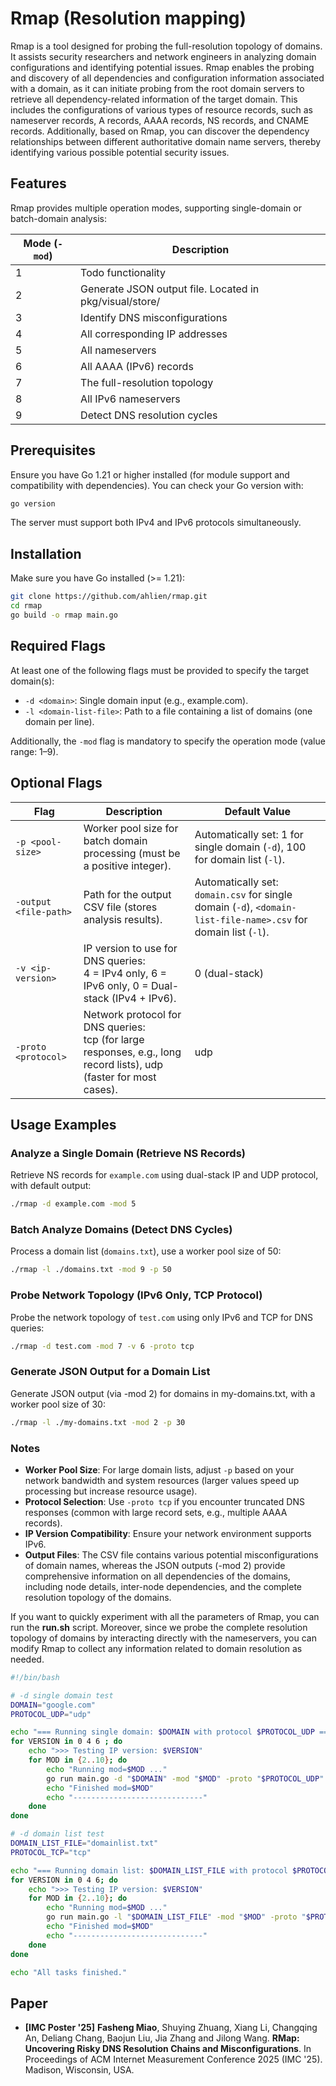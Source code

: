 # Rmap (Resolution mapping)

Rmap is a tool designed for probing the full-resolution topology of domains. It assists security researchers and network engineers in analyzing domain configurations and identifying potential issues. Rmap enables the probing and discovery of all dependencies and configuration information associated with a domain, as it can initiate probing from the root domain servers to retrieve all dependency-related information of the target domain. This includes the configurations of various types of resource records, such as nameserver records, A records, AAAA records, NS records, and CNAME records. Additionally, based on Rmap, you can discover the dependency relationships between different authoritative domain name servers, thereby identifying various possible potential security issues.

## Features

Rmap provides multiple operation modes, supporting single-domain or batch-domain analysis:

| Mode (`-mod`) | Description |
|----------------|------------|
| 1 | Todo functionality |
| 2 | Generate JSON output file. Located in pkg/visual/store/ |
| 3 | Identify DNS misconfigurations |
| 4 | All corresponding IP addresses |
| 5 | All nameservers |
| 6 | All AAAA (IPv6) records |
| 7 | The full-resolution topology |
| 8 | All IPv6 nameservers |
| 9 | Detect DNS resolution cycles |


## Prerequisites
Ensure you have Go 1.21 or higher installed (for module support and compatibility with dependencies). You can check your Go version with:

```bash
go version
```

The server must support both IPv4 and IPv6 protocols simultaneously.

## Installation

Make sure you have Go installed (>= 1.21):

```bash
git clone https://github.com/ahlien/rmap.git
cd rmap
go build -o rmap main.go
```



## Required Flags

At least one of the following flags must be provided to specify the target domain(s):

- `-d <domain>`: Single domain input (e.g., example.com).
- `-l <domain-list-file>`: Path to a file containing a list of domains (one domain per line).

Additionally, the `-mod` flag is mandatory to specify the operation mode (value range: 1–9).

## Optional Flags

| Flag | Description | Default Value |
|------|-------------|---------------|
| `-p <pool-size>` | Worker pool size for batch domain processing (must be a positive integer). | Automatically set: 1 for single domain (`-d`), 100 for domain list (`-l`). |
| `-output <file-path>` | Path for the output CSV file (stores analysis results). | Automatically set: `domain.csv` for single domain (`-d`), `<domain-list-file-name>.csv` for domain list (`-l`). |
| `-v <ip-version>` | IP version to use for DNS queries:<br>4 = IPv4 only, 6 = IPv6 only, 0 = Dual-stack (IPv4 + IPv6). | 0 (dual-stack) |
| `-proto <protocol>` | Network protocol for DNS queries:<br>tcp (for large responses, e.g., long record lists), udp (faster for most cases). | udp |

## Usage Examples

### Analyze a Single Domain (Retrieve NS Records)

Retrieve NS records for `example.com` using dual-stack IP and UDP protocol, with default output:

```bash
./rmap -d example.com -mod 5
```


### Batch Analyze Domains (Detect DNS Cycles)

Process a domain list (`domains.txt`), use a worker pool size of 50:

```bash
./rmap -l ./domains.txt -mod 9 -p 50
```

### Probe Network Topology (IPv6 Only, TCP Protocol)

Probe the network topology of `test.com` using only IPv6 and TCP for DNS queries:

```bash
./rmap -d test.com -mod 7 -v 6 -proto tcp
```


### Generate JSON Output for a Domain List

Generate JSON output (via -mod 2) for domains in my-domains.txt, with a worker pool size of 30:
```bash
./rmap -l ./my-domains.txt -mod 2 -p 30
```

### Notes

- **Worker Pool Size**: For large domain lists, adjust `-p` based on your network bandwidth and system resources (larger values speed up processing but increase resource usage).  
- **Protocol Selection**: Use `-proto tcp` if you encounter truncated DNS responses (common with large record sets, e.g., multiple AAAA records).  
- **IP Version Compatibility**: Ensure your network environment supports IPv6.  
- **Output Files**: The CSV file contains various potential misconfigurations of domain names, whereas the JSON outputs (-mod 2) provide comprehensive information on all dependencies of the domains, including node details, inter-node dependencies, and the complete resolution topology of the domains.


If you want to quickly experiment with all the parameters of Rmap, you can run the **run.sh** script. Moreover, since we probe the complete resolution topology of domains by interacting directly with the nameservers, you can modify Rmap to collect any information related to domain resolution as needed.

```bash
#!/bin/bash

# -d single domain test
DOMAIN="google.com"
PROTOCOL_UDP="udp"

echo "=== Running single domain: $DOMAIN with protocol $PROTOCOL_UDP ==="
for VERSION in 0 4 6 ; do
    echo ">>> Testing IP version: $VERSION"
    for MOD in {2..10}; do
        echo "Running mod=$MOD ..."
        go run main.go -d "$DOMAIN" -mod "$MOD" -proto "$PROTOCOL_UDP" -v "$VERSION"
        echo "Finished mod=$MOD"
        echo "-----------------------------"
    done
done

# -d domain list test
DOMAIN_LIST_FILE="domainlist.txt"
PROTOCOL_TCP="tcp"

echo "=== Running domain list: $DOMAIN_LIST_FILE with protocol $PROTOCOL_TCP ==="
for VERSION in 0 4 6; do
    echo ">>> Testing IP version: $VERSION"
    for MOD in {2..10}; do
        echo "Running mod=$MOD ..."
        go run main.go -l "$DOMAIN_LIST_FILE" -mod "$MOD" -proto "$PROTOCOL_TCP" -v "$VERSION"
        echo "Finished mod=$MOD"
        echo "-----------------------------"
    done
done

echo "All tasks finished."
```

## Paper

- **\[IMC Poster '25\]** **Fasheng Miao**, Shuying Zhuang, Xiang Li, Changqing An, Deliang Chang, Baojun Liu, Jia Zhang and Jilong Wang. **RMap: Uncovering Risky DNS Resolution Chains and Misconfigurations**. In Proceedings of ACM Internet Measurement Conference 2025 (IMC '25). Madison, Wisconsin, USA.
